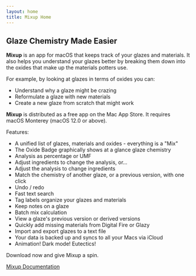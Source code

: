 ```yaml
---
layout: home
title: Mixup Home
---
```

## Glaze Chemistry Made Easier

**Mixup** is an app for macOS that keeps track of your glazes and materials. 
It also helps you understand your glazes better by breaking them down into
the oxides that make up the materials potters use. 

For example, by looking at glazes in terms of oxides you can:
- Understand why a glaze might be crazing
- Reformulate a glaze with new materials
- Create a new glaze from scratch that might work

**Mixup** is distributed as a free app on the Mac App Store. It requires  
macOS Monterey (macOS 12.0 or above).

Features:
- A unified list of glazes, materials and oxides - everything is a "Mix"
- The Oxide Badge graphically shows at a glance glaze chemistry
- Analysis as percentage or UMF
- Adjust ingredients to change the analysis, or...
- Adjust the analysis to change ingredients
- Match the chemistry of another glaze, or a previous version, with one click
- Undo / redo
- Fast text search
- Tag labels organize your glazes and materials
- Keep notes on a glaze
- Batch mix calculation
- View a glaze's previous version or derived versions
- Quickly add missing materials from Digital Fire or Glazy
- Import and export glazes to a text file
- Your data is backed up and syncs to all your Macs via iCloud
- Animation! Dark mode! Eutectics!

Download now and give Mixup a spin.

<a class="button" href="/manual">Mixup Documentation</a>
